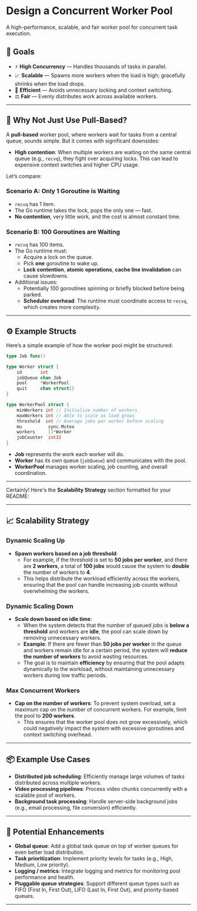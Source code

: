 
# Design a Concurrent Worker Pool

A high-performance, scalable, and fair worker pool for concurrent task execution.

## 🎯 Goals

- ⚡ **High Concurrency** — Handles thousands of tasks in parallel.
- 📈 **Scalable** — Spawns more workers when the load is high; gracefully shrinks when the load drops.
- 🚀 **Efficient** — Avoids unnecessary locking and context switching.
- ⚖️ **Fair** — Evenly distributes work across available workers.

---

## 🤔 Why Not Just Use Pull-Based?

A **pull-based** worker pool, where workers wait for tasks from a central queue, sounds simple. But it comes with significant downsides:

- **High contention**: When multiple workers are waiting on the same central queue (e.g., `recvq`), they fight over acquiring locks. This can lead to expensive context switches and higher CPU usage.

Let’s compare:

### Scenario A: Only 1 Goroutine is Waiting

- `recvq` has 1 item.
- The Go runtime takes the lock, pops the only one — fast.
- **No contention**, very little work, and the cost is almost constant time.

### Scenario B: 100 Goroutines are Waiting

- `recvq` has 100 items.
- The Go runtime must:
  - Acquire a lock on the queue.
  - Pick **one** goroutine to wake up.
  - **Lock contention**, **atomic operations**, **cache line invalidation** can cause slowdowns.
- Additional issues:
  - Potentially 100 goroutines spinning or briefly blocked before being parked.
  - **Scheduler overhead**: The runtime must coordinate access to `recvq`, which creates more complexity.

---

## ⚙️ Example Structs

Here’s a simple example of how the worker pool might be structured:

```go
type Job func()

type Worker struct {
    id       int
    jobQueue chan Job
    pool     *WorkerPool
    quit     chan struct{}
}

type WorkerPool struct {
    minWorkers int // Initialize number of workers
    maxWorkers int // Able to scale as load grows
    threshold  int // Average jobs per worker before scaling
    mu          sync.Mutex
    workers     []*Worker
    jobCounter  int32
}
```

- **Job** represents the work each worker will do.
- **Worker** has its own queue (`jobQueue`) and communicates with the pool.
- **WorkerPool** manages worker scaling, job counting, and overall coordination.

---
Certainly! Here's the **Scalability Strategy** section formatted for your README:

---

## 📈 Scalability Strategy

### **Dynamic Scaling Up**
- **Spawn workers based on a job threshold**:
  - For example, if the threshold is set to **50 jobs per worker**, and there are **2 workers**, a total of **100 jobs** would cause the system to **double** the number of workers to **4**.
  - This helps distribute the workload efficiently across the workers, ensuring that the pool can handle increasing job counts without overwhelming the workers.
  
### **Dynamic Scaling Down**
- **Scale down based on idle time**:
  - When the system detects that the number of queued jobs is **below a threshold** and workers are **idle**, the pool can scale down by removing unnecessary workers.
  - **Example**: If there are fewer than **50 jobs per worker** in the queue and workers remain idle for a certain period, the system will **reduce the number of workers** to avoid wasting resources.
  - The goal is to maintain **efficiency** by ensuring that the pool adapts dynamically to the workload, without maintaining unnecessary workers during low traffic periods.

### **Max Concurrent Workers**
- **Cap on the number of workers**: To prevent system overload, set a maximum cap on the number of concurrent workers. For example, limit the pool to **200 workers**.
  - This ensures that the worker pool does not grow excessively, which could negatively impact the system with excessive goroutines and context switching overhead.

---

## 📦 Example Use Cases

- **Distributed job scheduling**: Efficiently manage large volumes of tasks distributed across multiple workers.
- **Video processing pipelines**: Process video chunks concurrently with a scalable pool of workers.
- **Background task processing**: Handle server-side background jobs (e.g., email processing, file conversion) efficiently.

---

## 🧪 Potential Enhancements

- **Global queue**: Add a global task queue on top of worker queues for even better load distribution.
- **Task prioritization**: Implement priority levels for tasks (e.g., High, Medium, Low priority).
- **Logging / metrics**: Integrate logging and metrics for monitoring pool performance and health.
- **Pluggable queue strategies**: Support different queue types such as FIFO (First In, First Out), LIFO (Last In, First Out), and priority-based queues.

---